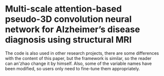 # Multi-scale attention-based pseudo-3D convolution neural network for Alzheimer’s disease diagnosis using structural MRI

The code is also used in other research projects, there are some differences with the content of this paper, but the framework is similar, so the reader can an'zhao change it by himself. Also, some of the variable names have been modified, so users only need to fine-tune them appropriately.
